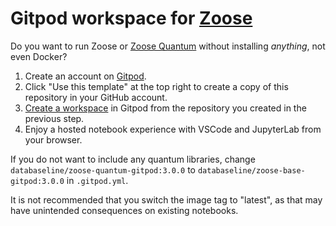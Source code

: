 # Gitpod workspace for [Zoose](https://github.com/ianhellstrom/zoose)

Do you want to run Zoose or [Zoose Quantum](https://databaseline.tech/zoose-2.0/#zoose-quantum) without installing _anything_, not even Docker?

1. Create an account on [Gitpod](https://gitpod.io).
1. Click "Use this template" at the top right to create a copy of this repository in your GitHub account.
1. [Create a workspace](https://www.gitpod.io/docs/introduction/getting-started#start-your-first-workspace) in Gitpod from the repository you created in the previous step.
1. Enjoy a hosted notebook experience with VSCode and JupyterLab from your browser.

If you do not want to include any quantum libraries, change `databaseline/zoose-quantum-gitpod:3.0.0` to `databaseline/zoose-base-gitpod:3.0.0` in `.gitpod.yml`.

It is not recommended that you switch the image tag to "latest", as that may have unintended consequences on existing notebooks.

